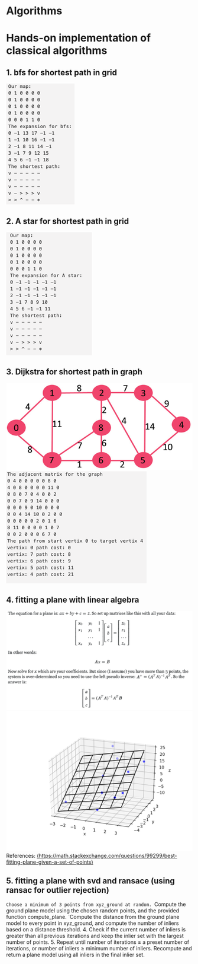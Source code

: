 # Algorithms
# Hands-on implementation of classical algorithms
## 1. bfs for shortest path in grid
![img](./Images/bfs.png)
## 2. A star for shortest path in grid
![img](./Images/A_star.png)
## 3. Dijkstra for shortest path in graph
![img](./Images/graph.jpg)
![img](./Images/dijkstra.png)
## 4. fitting a plane with linear algebra
![img](./Images/fitting_plane.png)
![img](./Images/fiting_plane_result.png)
References: 
[(https://math.stackexchange.com/questions/99299/best-fitting-plane-given-a-set-of-points)](https://math.stackexchange.com/questions/99299/best-fitting-plane-given-a-set-of-points)
## 5. fitting a plane with svd and ransace (using ransac for outlier rejection)
`Choose a minimum of 3 points from xyz_ground at random.
`Compute the ground plane model using the chosen random points, and the provided function compute_plane.
`Compute the distance from the ground plane model to every point in xyz_ground, and compute the number of inliers based on a distance threshold.
4. Check if the current number of inliers is greater than all previous iterations and keep the inlier set with the largest number of points.
5. Repeat until number of iterations  ≥  a preset number of iterations, or number of inliers  ≥  minimum number of inliers.
Recompute and return a plane model using all inliers in the final inlier set.
